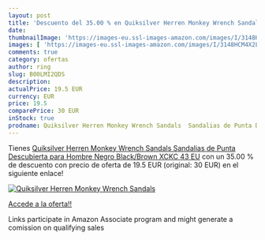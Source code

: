 ```yaml
---
layout: post
title: 'Descuento del 35.00 % en Quiksilver Herren Monkey Wrench Sandals '
date: 
thumbnailImage: 'https://images-eu.ssl-images-amazon.com/images/I/3148HCM4X2L._SL200_.jpg'
images: [ 'https://images-eu.ssl-images-amazon.com/images/I/3148HCM4X2L._SL200_.jpg' ]
comments: true
category: ofertas
author: ring
slug: B00LMI2QDS
description:
actualPrice: 19.5 EUR
currency: EUR
price: 19.5
comparePrice: 30 EUR
inStock: true
prodname: Quiksilver Herren Monkey Wrench Sandals  Sandalias de Punta Descubierta para Hombre  Negro Black/Brown XCKC  43 EU
---
```


Tienes [Quiksilver Herren Monkey Wrench Sandals  Sandalias de Punta Descubierta para Hombre  Negro Black/Brown XCKC  43 EU](https://www.amazon.es/dp/B00LMI2QDS/?tag=tolees-21) con un 35.00 % de descuento con precio de oferta de 19.5 EUR (original: 30 EUR) en el siguiente enlace!

[![Quiksilver Herren Monkey Wrench Sandals ](https://images-eu.ssl-images-amazon.com/images/I/3148HCM4X2L._SL200_.jpg)](https://www.amazon.es/dp/B00LMI2QDS/?tag=tolees-21)

[Accede a la oferta!!](https://www.amazon.es/dp/B00LMI2QDS/?tag=tolees-21)

Links participate in Amazon Associate program and might generate a comission on qualifying sales


